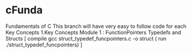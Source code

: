 # cFunda
Fundamentals of C
This branch will have very easy to follow code for each Key Concepts
1.Key Concepts 
Module 1 : FunctionPointers Typedefs and Structs [ compile gcc struct_typedef_funcpointers.c -o struct  ( run ./struct_typedef_funcpointers) ] 

